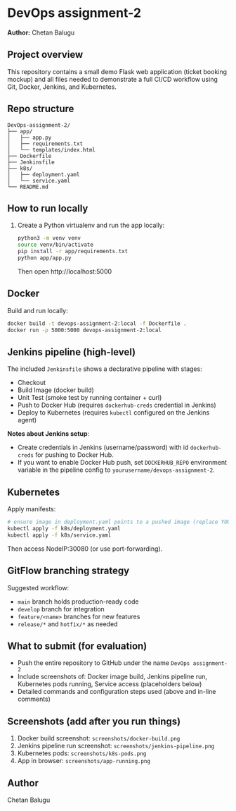 # DevOps assignment-2

**Author:** Chetan Balugu

## Project overview
This repository contains a small demo Flask web application (ticket booking mockup) and all files needed to demonstrate a full CI/CD workflow using Git, Docker, Jenkins, and Kubernetes.

## Repo structure
```
DevOps-assignment-2/
├── app/
│   ├── app.py
│   ├── requirements.txt
│   └── templates/index.html
├── Dockerfile
├── Jenkinsfile
├── k8s/
│   ├── deployment.yaml
│   └── service.yaml
└── README.md
```

## How to run locally
1. Create a Python virtualenv and run the app locally:
   ```bash
   python3 -m venv venv
   source venv/bin/activate
   pip install -r app/requirements.txt
   python app/app.py
   ```
   Then open http://localhost:5000

## Docker
Build and run locally:
```bash
docker build -t devops-assignment-2:local -f Dockerfile .
docker run -p 5000:5000 devops-assignment-2:local
```

## Jenkins pipeline (high-level)
The included `Jenkinsfile` shows a declarative pipeline with stages:
- Checkout
- Build Image (docker build)
- Unit Test (smoke test by running container + curl)
- Push to Docker Hub (requires `dockerhub-creds` credential in Jenkins)
- Deploy to Kubernetes (requires `kubectl` configured on the Jenkins agent)

**Notes about Jenkins setup**:
- Create credentials in Jenkins (username/password) with id `dockerhub-creds` for pushing to Docker Hub.
- If you want to enable Docker Hub push, set `DOCKERHUB_REPO` environment variable in the pipeline config to `yourusername/devops-assignment-2`.

## Kubernetes
Apply manifests:
```bash
# ensure image in deployment.yaml points to a pushed image (replace YOUR_DOCKERHUB_USERNAME)
kubectl apply -f k8s/deployment.yaml
kubectl apply -f k8s/service.yaml
```
Then access NodeIP:30080 (or use port-forwarding).

## GitFlow branching strategy
Suggested workflow:
- `main` branch holds production-ready code
- `develop` branch for integration
- `feature/<name>` branches for new features
- `release/*` and `hotfix/*` as needed

## What to submit (for evaluation)
- Push the entire repository to GitHub under the name `DevOps assignment-2`
- Include screenshots of: Docker image build, Jenkins pipeline run, Kubernetes pods running, Service access (placeholders below)
- Detailed commands and configuration steps used (above and in-line comments)

## Screenshots (add after you run things)
1. Docker build screenshot: `screenshots/docker-build.png`
2. Jenkins pipeline run screenshot: `screenshots/jenkins-pipeline.png`
3. Kubernetes pods: `screenshots/k8s-pods.png`
4. App in browser: `screenshots/app-running.png`

## Author
Chetan Balugu
